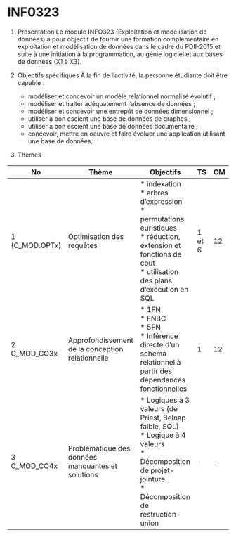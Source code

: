 # INF0323

1. Présentation
Le module INFO323 (Exploitation et modélisation de données) a pour objectif de fournir une formation
complémentaire en exploitation et modélisation de données dans le cadre du PDII-2015 et suite à une
initiation à la programmation, au génie logiciel et aux bases de données (X1 à X3).

2. Objectifs spécifiques
À la fin de l’activité, la personne étudiante doit être capable :
   * modéliser et concevoir un modèle relationnel normalisé évolutif ;
   * modéliser et traiter adéquatement l’absence de données ;
   * modéliser et concevoir une entrepôt de données dimensionnel ;
   * utiliser à bon escient une base de données de graphes ;
   * utiliser à bon escient une base de données documentaire ;
   * concevoir, mettre en oeuvre et faire évoluer une application utilisant une base de données.
  
3. Thèmes


| No | Thème | Objectifs | TS | CM | TD | TP | TPE |
|----|-------|-----------|----|----|----|----|----|
| 1 (C_MOD.OPTx)  | Optimisation des requêtes | * indexation <br> * arbres d’expression <br> * permutations euristiques <br> * réduction, extension et fonctions de cout <br> * utilisation des plans d’exécution en SQL | 1 et 6 | 12 | ? | ? | ? |
| 2 C_MOD_CO3x  | Approfondissement de la conception relationnelle | * 1FN <br> * FNBC <br> * 5FN <br> * Inférence directe d’un schéma relationnel à partir des dépendances fonctionnelles | 1 | 12 | ? | ? | ? |
| 3 C_MOD_CO4x | Problématique des données manquantes et solutions | * Logiques à 3 valeurs (de Priest, Belnap faible, SQL) <br> * Logique à 4 valeurs <br> * Décomposition de projet-jointure <br> * Décomposition de restruction-union | - | - | - | - | - |
